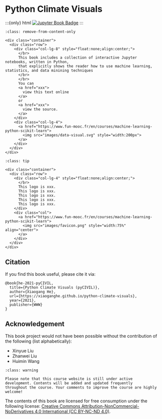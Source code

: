 # Python Climate Visuals

:::{only} html
[![Jupyter Book Badge](https://jupyterbook.org/badge.svg)](https://jupyterbook.org)
:::

```{admonition} Welcome! 👏
:class: remove-from-content-only

<div class="container">
  <div class="row">
    <div class="col-lg-8" style="float:none;align:center;">
      </br>
      This book includes a collection of interactive Jupyter notebooks, written in Python, 
      that explicitly shows the reader how to use machine learning, statistics, and data minining techniques 
      </br>
      </br>
      You can
      <a href="xxx">
        view this text online
      </a>
      or 
      <a href="xxx">
        view the source.
      </a>
    </div>
    <div class="col-lg-4">
      <a href="https://www.fun-mooc.fr/en/courses/machine-learning-python-scikit-learn">
        <img src="images/data-visual.svg" style="width:200px">
      </a>
    </div>
  </div>
</div>

```

```{admonition} About the logo 
:class: tip

<div class="container">
  <div class="row">
    <div class="col-lg-4" style="float:none;align:center;">
      </br>
      This logo is xxx.
      This logo is xxx.
      This logo is xxx.
      This logo is xxx.
      This logo is xxx.
    </div>
    <div class="col">
      <a href="https://www.fun-mooc.fr/en/courses/machine-learning-python-scikit-learn">
        <img src="images/favicon.png" style="width:75%" align="center">
      </a>
    </div>
  </div>
</div>

```

## Citation

If you find this book useful, please cite it via:
```
@book{he-2021-pyCIVIL,
  title={Python Climate Visuals (pyCIVIL)},
  author={Xiaogang He},
  url={https://xiaoganghe.github.io/python-climate-visuals},
  year={2021},
  publisher={WWW}
}
```

## Acknowledgement

This book project would not have been possible without the contribution of the following (list alphabetically):
- Xinyue Liu
- Zhanwei Liu
- Huimin Wang

```{admonition} Work in progress 
:class: warning

Please note that this course website is still under active development. Contents will be added and updated frequently
throughout the course. Your comments to improve the course are highly welcome! 
```

The contents of this book are licensed for free consumption under the following license:
[Creative Commons Attribution-NonCommercial-NoDerivatives 4.0 International (CC BY-NC-ND 4.0)](https://creativecommons.org/licenses/by-nc-nd/4.0/).

[pyCIVIL]: https://xiaoganghe.github.io/NUS-CE3201/
[ghpages]: https://xiaoganghe.github.io/python-climate-visuals
[source]: https://github.com/XiaogangHe/python-climate-visuals
